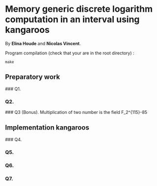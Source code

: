 # Memory generic discrete logarithm computation in an interval using kangaroos

By **Elina Houde** and **Nicolas Vincent**.

Program compilation (check that your are in the root directory) :
```
make
```

## Preparatory work

### Q1.



### Q2.



### Q3 (Bonus).
Multiplication of two number is the field F_2^{115}-85


## Implementation kangaroos

### Q4.


### Q5.


### Q6.



### Q7.


